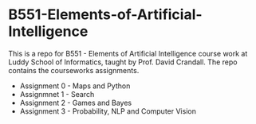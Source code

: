 # B551-Elements-of-Artificial-Intelligence

This is a repo for B551 - Elements of Artificial Intelligence course work at Luddy School of Informatics, taught by Prof. David Crandall.
The repo contains the courseworks assignments.

-  Assignment 0 - Maps and Python
-  Assignmnet 1 - Search
-  Assignment 2 - Games and Bayes
-  Assignment 3 - Probability, NLP and Computer Vision
